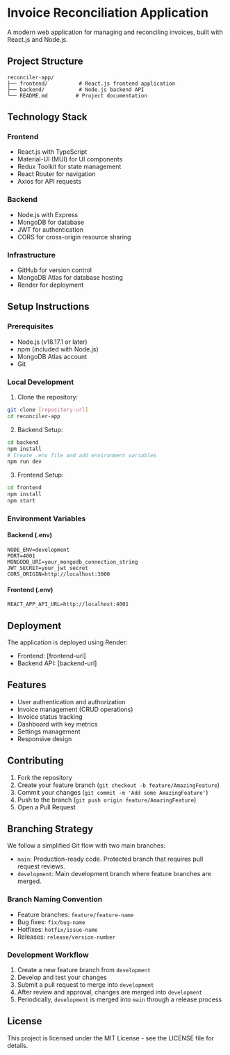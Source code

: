 # Invoice Reconciliation Application

A modern web application for managing and reconciling invoices, built with React.js and Node.js.

## Project Structure

```
reconciler-app/
├── frontend/          # React.js frontend application
├── backend/           # Node.js backend API
└── README.md         # Project documentation
```

## Technology Stack

### Frontend
- React.js with TypeScript
- Material-UI (MUI) for UI components
- Redux Toolkit for state management
- React Router for navigation
- Axios for API requests

### Backend
- Node.js with Express
- MongoDB for database
- JWT for authentication
- CORS for cross-origin resource sharing

### Infrastructure
- GitHub for version control
- MongoDB Atlas for database hosting
- Render for deployment

## Setup Instructions

### Prerequisites
- Node.js (v18.17.1 or later)
- npm (included with Node.js)
- MongoDB Atlas account
- Git

### Local Development

1. Clone the repository:
```bash
git clone [repository-url]
cd reconciler-app
```

2. Backend Setup:
```bash
cd backend
npm install
# Create .env file and add environment variables
npm run dev
```

3. Frontend Setup:
```bash
cd frontend
npm install
npm start
```

### Environment Variables

#### Backend (.env)
```
NODE_ENV=development
PORT=4001
MONGODB_URI=your_mongodb_connection_string
JWT_SECRET=your_jwt_secret
CORS_ORIGIN=http://localhost:3000
```

#### Frontend (.env)
```
REACT_APP_API_URL=http://localhost:4001
```

## Deployment

The application is deployed using Render:
- Frontend: [frontend-url]
- Backend API: [backend-url]

## Features

- User authentication and authorization
- Invoice management (CRUD operations)
- Invoice status tracking
- Dashboard with key metrics
- Settings management
- Responsive design

## Contributing

1. Fork the repository
2. Create your feature branch (`git checkout -b feature/AmazingFeature`)
3. Commit your changes (`git commit -m 'Add some AmazingFeature'`)
4. Push to the branch (`git push origin feature/AmazingFeature`)
5. Open a Pull Request

## Branching Strategy

We follow a simplified Git flow with two main branches:

- `main`: Production-ready code. Protected branch that requires pull request reviews.
- `development`: Main development branch where feature branches are merged.

### Branch Naming Convention

- Feature branches: `feature/feature-name`
- Bug fixes: `fix/bug-name`
- Hotfixes: `hotfix/issue-name`
- Releases: `release/version-number`

### Development Workflow

1. Create a new feature branch from `development`
2. Develop and test your changes
3. Submit a pull request to merge into `development`
4. After review and approval, changes are merged into `development`
5. Periodically, `development` is merged into `main` through a release process

## License

This project is licensed under the MIT License - see the LICENSE file for details. 